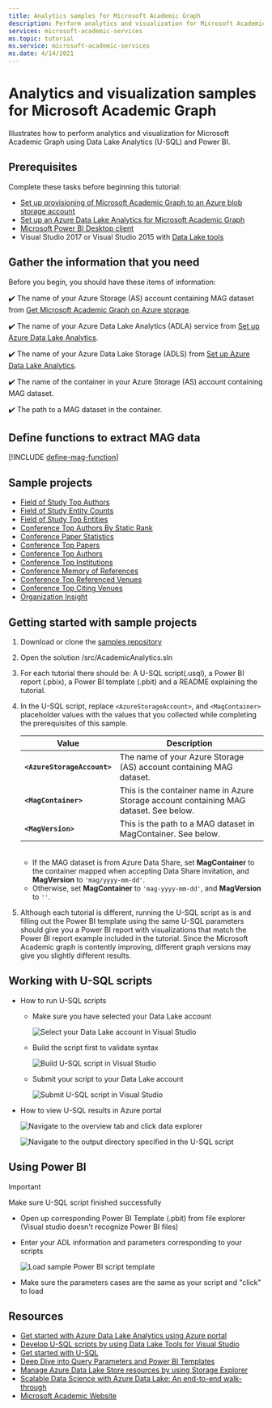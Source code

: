 ```yaml
---
title: Analytics samples for Microsoft Academic Graph
description: Perform analytics and visualization for Microsoft Academic Graph using Data Lake Analytics (U-SQL) and Power BI
services: microsoft-academic-services
ms.topic: tutorial
ms.service: microsoft-academic-services
ms.date: 4/14/2021
---
```

# Analytics and visualization samples for Microsoft Academic Graph

Illustrates how to perform analytics and visualization for Microsoft Academic Graph using Data Lake Analytics (U-SQL) and Power BI.

## Prerequisites

Complete these tasks before beginning this tutorial:

* [Set up provisioning of Microsoft Academic Graph to an Azure blob storage account](get-started-setup-provisioning.md)
* [Set up an Azure Data Lake Analytics for Microsoft Academic Graph](get-started-setup-azure-data-lake-analytics.md)
* [Microsoft Power BI Desktop client](https://powerbi.microsoft.com/en-us/desktop/)
* Visual Studio 2017 or Visual Studio 2015 with [Data Lake tools](https://www.microsoft.com/en-us/download/details.aspx?id=49504)

## Gather the information that you need

   Before you begin, you should have these items of information:

   :heavy_check_mark:  The name of your Azure Storage (AS) account containing MAG dataset from [Get Microsoft Academic Graph on Azure storage](get-started-setup-provisioning.md#note-azure-storage-account-name).

   :heavy_check_mark:  The name of your Azure Data Lake Analytics (ADLA) service from [Set up Azure Data Lake Analytics](get-started-setup-azure-data-lake-analytics.md#create-azure-data-lake-analytics-account).

   :heavy_check_mark:  The name of your Azure Data Lake Storage (ADLS) from [Set up Azure Data Lake Analytics](get-started-setup-azure-data-lake-analytics.md#create-azure-data-lake-analytics-account).

   :heavy_check_mark:  The name of the container in your Azure Storage (AS) account containing MAG dataset.

   :heavy_check_mark:  The path to a MAG dataset in the container.

## Define functions to extract MAG data

[!INCLUDE [define-mag-function](../includes/define-mag-function.md)]

## Sample projects

* [Field of Study Top Authors](https://github.com/Azure-Samples/academic-knowledge-analytics-visualization/tree/master/src/AcademicAnalytics/01.%20Field%20of%20Study%20Top%20Authors)
* [Field of Study Entity Counts](https://github.com/Azure-Samples/academic-knowledge-analytics-visualization/tree/master/src/AcademicAnalytics/11.%20Field%20of%20Study%20Entity%20Counts)
* [Field of Study Top Entities](https://github.com/Azure-Samples/academic-knowledge-analytics-visualization/tree/master/src/AcademicAnalytics/13.%20Field%20of%20Study%20Top%20Entities)
* [Conference Top Authors By Static Rank](https://github.com/Azure-Samples/academic-knowledge-analytics-visualization/tree/master/src/AcademicAnalytics/02.%20Conference%20Top%20Authors%20By%20Static%20Rank)
* [Conference Paper Statistics](https://github.com/Azure-Samples/academic-knowledge-analytics-visualization/tree/master/src/AcademicAnalytics/03.%20Conference%20Papers%20Basic%20Statistics)
* [Conference Top Papers](https://github.com/Azure-Samples/academic-knowledge-analytics-visualization/tree/master/src/AcademicAnalytics/04.%20Conference%20Top%20Papers)
* [Conference Top Authors](https://github.com/Azure-Samples/academic-knowledge-analytics-visualization/tree/master/src/AcademicAnalytics/05.%20Conference%20Top%20Authors)
* [Conference Top Institutions](https://github.com/Azure-Samples/academic-knowledge-analytics-visualization/tree/master/src/AcademicAnalytics/06.%20Conference%20Top%20Institutions)
* [Conference Memory of References](https://github.com/Azure-Samples/academic-knowledge-analytics-visualization/tree/master/src/AcademicAnalytics/07.%20Conference%20Memory%20of%20References)
* [Conference Top Referenced Venues](https://github.com/Azure-Samples/academic-knowledge-analytics-visualization/tree/master/src/AcademicAnalytics/08.%20Conference%20Top%20Referenced%20Venues)
* [Conference Top Citing Venues](https://github.com/Azure-Samples/academic-knowledge-analytics-visualization/tree/master/src/AcademicAnalytics/09.%20Conference%20Top%20Citing%20Venues)
* [Organization Insight](https://github.com/Azure-Samples/academic-knowledge-analytics-visualization/tree/master/src/AcademicAnalytics/12.%20Organization%20Insight)

## Getting started with sample projects

1. Download or clone the [samples repository](https://github.com/Azure-Samples/academic-knowledge-analytics-visualization/)
1. Open the solution /src/AcademicAnalytics.sln
1. For each tutorial there should be: A U-SQL script(.usql), a Power BI report (.pbix), a Power BI template (.pbit) and a README explaining the tutorial.
1. In the U-SQL script, replace `<AzureStorageAccount>`, and `<MagContainer>` placeholder values with the values that you collected while completing the prerequisites of this sample.

   | Value | Description |
   | - | - |
   |**`<AzureStorageAccount>`** | The name of your Azure Storage (AS) account containing MAG dataset. |
   | **`<MagContainer>`** | This is the container name in Azure Storage account containing MAG dataset. See below. |
   | **`<MagVersion>`** | This is the path to a MAG dataset in MagContainer.  See below. |

   <br>

   * If the MAG dataset is from Azure Data Share, set **MagContainer** to the container mapped when accepting Data Share invitation, and **MagVersion** to `'mag/yyyy-mm-dd'`.
   * Otherwise, set **MagContainer** to `'mag-yyyy-mm-dd'`, and **MagVersion** to `''`.

1. Although each tutorial is different, running the U-SQL script as is and filling out the Power BI template using the same U-SQL parameters should give you a Power BI report with visualizations that match the Power BI report example included in the tutorial. Since the Microsoft Academic graph is contently improving, different graph versions may give you slightly different results.

## Working with U-SQL scripts

* How to run U-SQL scripts
  * Make sure you have selected your Data Lake account

    ![Select your Data Lake account in Visual Studio](media/samples-select-data-lake-analytics-account.png "Select your Data Lake account in Visual Studio")

  * Build the script first to validate syntax

    ![Build U-SQL script in Visual Studio](media/samples-build-usql-script.png "Build U-SQL script in Visual Studio")

  * Submit your script to your Data Lake account

    ![Submit U-SQL script in Visual Studio](media/samples-submit-usql-script.png "Submit U-SQL script in Visual Studio")

* How to view U-SQL results in Azure portal

    ![Navigate to the overview tab and click data explorer](media/samples-view-usql-script-results-1.png "Navigate to the overview tab and click data explorer")

    ![Navigate to the output directory specified in the U-SQL script](media/samples-view-usql-script-results-2.png "Navigate to the output directory specified in the U-SQL script")

## Using Power BI

> [!IMPORTANT]
> Make sure U-SQL script finished successfully

* Open up corresponding Power BI Template (.pbit) from file explorer (Visual studio doesn't recognize Power BI files)
* Enter your ADL information and parameters corresponding to your scripts

    ![Load sample Power BI script template](media/configure-power-bi-client.png "Load sample Power BI script template")

* Make sure the parameters cases are the same as your script and "click" to load

## Resources

* [Get started with Azure Data Lake Analytics using Azure portal](https://docs.microsoft.com/azure/data-lake-analytics/data-lake-analytics-get-started-portal)
* [Develop U-SQL scripts by using Data Lake Tools for Visual Studio](https://docs.microsoft.com/azure/data-lake-analytics/data-lake-analytics-data-lake-tools-get-started)
* [Get started with U-SQL](https://docs.microsoft.com/azure/data-lake-analytics/data-lake-analytics-u-sql-get-started)
* [Deep Dive into Query Parameters and Power BI Templates](https://powerbi.microsoft.com/blog/deep-dive-into-query-parameters-and-power-bi-templates/)
* [Manage Azure Data Lake Store resources by using Storage Explorer](https://docs.microsoft.com/azure/data-lake-store/data-lake-store-in-storage-explorer)
* [Scalable Data Science with Azure Data Lake: An end-to-end walk-through](https://docs.microsoft.com/azure/machine-learning/team-data-science-process/data-lake-walkthrough)
* [Microsoft Academic Website](https://academic.microsoft.com/)

